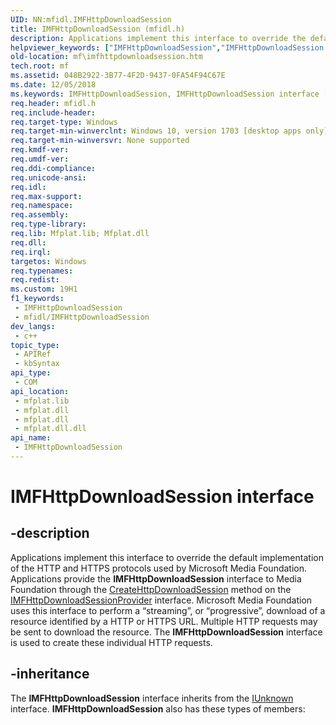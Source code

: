 ```yaml
---
UID: NN:mfidl.IMFHttpDownloadSession
title: IMFHttpDownloadSession (mfidl.h)
description: Applications implement this interface to override the default implementation of the HTTP and HTTPS protocols used by Microsoft Media Foundation.
helpviewer_keywords: ["IMFHttpDownloadSession","IMFHttpDownloadSession interface [Media Foundation]","IMFHttpDownloadSession interface [Media Foundation]","described","mf.imfhttpdownloadsession","mfidl/IMFHttpDownloadSession"]
old-location: mf\imfhttpdownloadsession.htm
tech.root: mf
ms.assetid: 048B2922-3B77-4F2D-9437-0FA54F94C67E
ms.date: 12/05/2018
ms.keywords: IMFHttpDownloadSession, IMFHttpDownloadSession interface [Media Foundation], IMFHttpDownloadSession interface [Media Foundation],described, mf.imfhttpdownloadsession, mfidl/IMFHttpDownloadSession
req.header: mfidl.h
req.include-header: 
req.target-type: Windows
req.target-min-winverclnt: Windows 10, version 1703 [desktop apps only]
req.target-min-winversvr: None supported
req.kmdf-ver: 
req.umdf-ver: 
req.ddi-compliance: 
req.unicode-ansi: 
req.idl: 
req.max-support: 
req.namespace: 
req.assembly: 
req.type-library: 
req.lib: Mfplat.lib; Mfplat.dll
req.dll: 
req.irql: 
targetos: Windows
req.typenames: 
req.redist: 
ms.custom: 19H1
f1_keywords:
 - IMFHttpDownloadSession
 - mfidl/IMFHttpDownloadSession
dev_langs:
 - c++
topic_type:
 - APIRef
 - kbSyntax
api_type:
 - COM
api_location:
 - mfplat.lib
 - mfplat.dll
 - mfplat.dll
 - mfplat.dll.dll
api_name:
 - IMFHttpDownloadSession
---
```


# IMFHttpDownloadSession interface


## -description

Applications implement this interface to override the default implementation of the HTTP and HTTPS protocols used by Microsoft Media Foundation. Applications provide the <b>IMFHttpDownloadSession</b> interface to Media Foundation through the <a href="/windows/desktop/api/mfidl/nf-mfidl-imfhttpdownloadsessionprovider-createhttpdownloadsession">CreateHttpDownloadSession</a> method on the <a href="/windows/desktop/api/mfidl/nn-mfidl-imfhttpdownloadsessionprovider">IMFHttpDownloadSessionProvider</a> interface. Microsoft Media Foundation uses this interface to perform a “streaming”, or “progressive”, download of a resource identified by a HTTP or HTTPS URL. Multiple HTTP requests may be sent to download the resource. The <b>IMFHttpDownloadSession</b> interface is used to create these individual HTTP requests.

## -inheritance

The <b>IMFHttpDownloadSession</b> interface inherits from the <a href="/windows/desktop/api/unknwn/nn-unknwn-iunknown">IUnknown</a> interface. <b>IMFHttpDownloadSession</b> also has these types of members:

